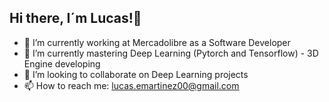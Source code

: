## Hi there, I´m Lucas!👋


- 🔭 I’m currently working at Mercadolibre as a Software Developer
- 🌱 I’m currently mastering Deep Learning (Pytorch and Tensorflow) - 3D Engine developing
- 👯 I’m looking to collaborate on Deep Learning projects
- 📫 How to reach me: lucas.emartinez00@gmail.com

